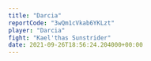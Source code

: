 ```yaml
---
title: "Darcia"
reportCode: "3wQm1cVkab6YKLzt"
player: "Darcia"
fight: "Kael'thas Sunstrider"
date: 2021-09-26T18:56:24.204000+00:00
---
```

